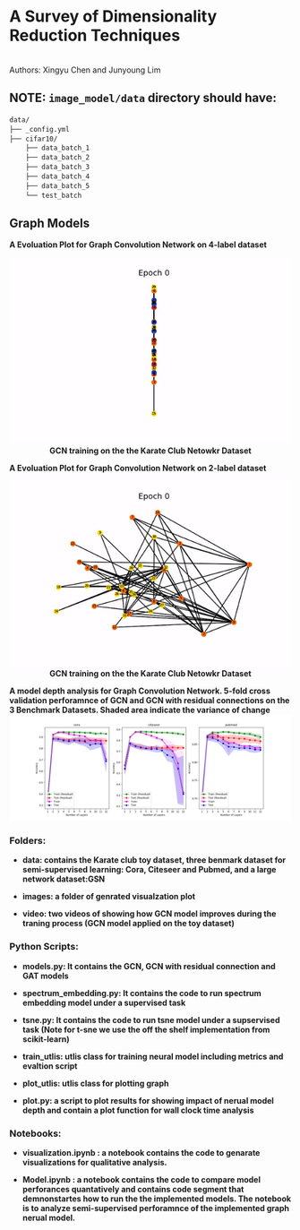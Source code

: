 

# A Survey of Dimensionality Reduction Techniques

<br> Authors: Xingyu Chen and Junyoung Lim </br> 

## NOTE: `image_model/data` directory should have:
```bash
data/
├── _config.yml
├── cifar10/ 
    ├── data_batch_1
    ├── data_batch_2
    ├── data_batch_3
    ├── data_batch_4
    ├── data_batch_5
    └── test_batch
```

## Graph Models

<b> A Evoluation Plot for Graph Convolution Network on 4-label dataset </b> 

<p align="center">
   <img src="graph_model/video/kara_4.gif" width="500">
   <br>
   <b>GCN training on the the Karate Club Netowkr Dataset</b>
</p>

<b> A Evoluation Plot for Graph Convolution Network on 2-label dataset </b> 

<p align="center">
   <img src="graph_model/video/kara_2.gif" width="500">
   <br>
   <b>GCN training on the the Karate Club Netowkr Dataset</b>
</p>

<b> A model depth analysis for Graph Convolution Network. 5-fold cross validation perforamnce of GCN and GCN with residual connections on the 3 Benchmark Datasets. Shaded area indicate the variance of change </b> 
![depth](graph_model/images/depth_cross.jpg)


### Folders:

* <b>data: contains the Karate club toy dataset, three benmark dataset for semi-supervised learning: Cora, Citeseer
and Pubmed, and a large network dataset:GSN</b>

* <b>images: a folder of genrated visualzation plot </b>

* <b>video: two videos of showing how GCN model improves during the traning process (GCN model applied on the toy dataset)  </b>


### Python Scripts:

* <b>models.py: It contains the GCN, GCN with residual connection and GAT models  </b>

* <b>spectrum_embedding.py: It contains the code to run spectrum embedding model under a supervised task </b>

* <b>tsne.py: It contains the code to run tsne model under a supservised task (Note for t-sne we use the off the shelf implementation from scikit-learn) </b>

* <b>train_utlis: utlis class for training neural model including metrics and evaltion script </b>

* <b>plot_utlis: utlis class for plotting graph </b>

* <b>plot.py: a script to plot results for showing impact of nerual model depth and contain a plot function for wall clock time analysis </b>


### Notebooks:

* <b>visualization.ipynb : a notebook contains the code to genarate visualizations for qualitative analysis.</b>

* <b>Model.ipynb : a notebook contains the code to compare model perforances quantatively and contains code segment that demnonstartes how to run the the implemented models. The notebook is to analyze semi-supervised perforamnce of the implemented graph nerual model.</b>
